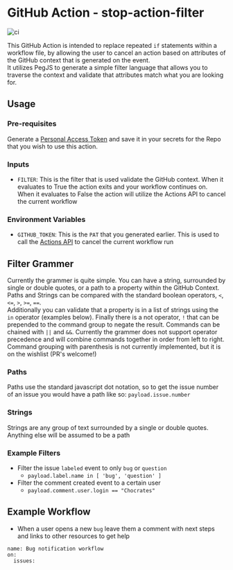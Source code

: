 # GitHub Action - stop-action-filter
![ci](https://github.com/Chocrates/stop-action-filter/workflows/ci/badge.svg)  

This GitHub Action is intended to replace repeated `if` statements within a workflow file, by allowing the user to cancel an action based on attributes of the GitHub context that is generated on the event.  
It utilizes PegJS to generate a simple filter language that allows you to traverse the context and validate that attributes match what you are looking for.  

## Usage

### Pre-requisites
Generate a [Personal Access Token](https://help.github.com/en/github/authenticating-to-github/creating-a-personal-access-token-for-the-command-line) and save it in your secrets for the Repo that you wish to use this action.

### Inputs
* `FILTER`: This is the filter that is used validate the GitHub context.  When it evaluates to True the action exits and your workflow continues on.  When it evaluates to False the action will utilize the Actions API to cancel the current workflow

### Environment Variables
* `GITHUB_TOKEN`: This is the `PAT` that you generated earlier.  This is used to call the [Actions API](https://octokit.github.io/rest.js/v17#actions-cancel-workflow-run) to cancel the current workflow run


## Filter Grammer
Currently the grammer is quite simple.  You can have a string, surrounded by single or double quotes, or a path to a property within the GitHub Context.  Paths and Strings can be compared with the standard boolean operators, `<`, `<=`, `>`, `>=`, `==`.  
Additionally you can validate that a property is in a list of strings using the `in` operator (examples below).
Finally there is a not operator, `!` that can be prepended to the command group to negate the result. 
Commands can be chained with `||` and `&&`.  Currently the grammer does not support operator precedence and will combine commands together in order from left to right.
Command grouping with parenthesis is not currently implemented, but it is on the wishlist (PR's welcome!)

### Paths
Paths use the standard javascript dot notation, so to get the issue number of an issue you would have a path like so: `payload.issue.number`

### Strings 
Strings are any group of text surrounded by a single or double quotes.  Anything else will be assumed to be a path

###  Example Filters
* Filter the issue `labeled` event to only `bug` or `question`  
  * `payload.label.name in [ 'bug', 'question' ]`
* Filter the comment created event to a certain user
  * `payload.comment.user.login == "Chocrates"`
  
  
## Example Workflow
* When a user opens a new `bug` leave them a comment with next steps and links to other resources to get help
```
name: Bug notification workflow
on:
  issues:
  
```
  
